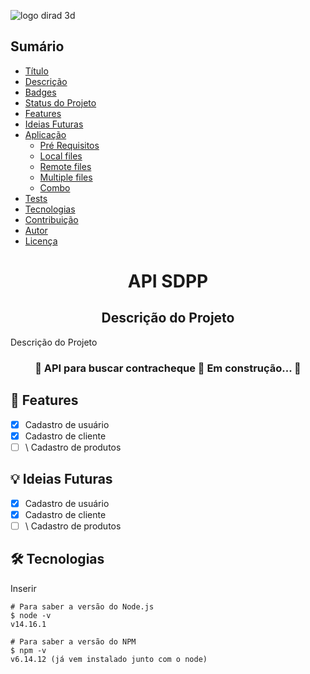 ![logo dirad 3d](https://user-images.githubusercontent.com/58316637/135005180-607cf677-2e1e-4a16-8bc9-e87ce0e0e4a7.png)
## Sumário
<!--ts-->   
   * [Título](#titulo)
   * [Descrição](#descricao)
   * [Badges](#badges)
   * [Status do Projeto](#status)
   * [Features](#features)
   * [Ideias Futuras](#future-ideas)
   * [Aplicação](#aplicacao)
      * [Pré Requisitos](#pre-requisitos)
      * [Local files](#local-files)
      * [Remote files](#remote-files)
      * [Multiple files](#multiple-files)
      * [Combo](#combo)
   * [Tests](#testes)
   * [Tecnologias](#tecnologias)
   * [Contribuição](#contribuicao)
   * [Autor](#autor)
   * [Licença](#licenca)
<!--te-->

<h1 align="center" id="titulo">API SDPP</h1>

<h2 align="center" id="descricao">Descrição do Projeto</h2>
<p align="left">Descrição do Projeto</p>

<h3 align="center"> 
	🚧  API para buscar contracheque 🚀 Em construção...  🚧
</h3>

<h2 align="left" id="features">🎲 Features</h2>

- [x] Cadastro de usuário
- [x] Cadastro de cliente
- [ ] \ Cadastro de produtos

<h2 align="left" id="future-ideas">💡 Ideias Futuras</h2>

- [x] Cadastro de usuário
- [x] Cadastro de cliente
- [ ] \ Cadastro de produtos

<h2 align="left" id="tecnologias">🛠 Tecnologias</h2>
<p>Inserir</p>

```
# Para saber a versão do Node.js
$ node -v
v14.16.1

# Para saber a versão do NPM
$ npm -v
v6.14.12 (já vem instalado junto com o node)
```
